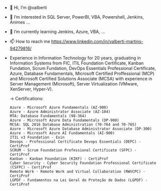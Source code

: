 - 👋 Hi, I’m @valberti
- 👀 I’m interested in SQL Server, PowerBI, VBA, Powershell, Jenkins, Animes ...
- 🌱 I’m currently learning Jenkins, Azure, VBA, ...
- 📫 How to reach me https://www.linkedin.com/in/valberti-martins-94279816/
- Experience in Information Technology for 20 years, graduating in Information Systems from FIC, ITIL Foundation Certificate, Kanban Fundation, Scrum Fundation, DevOps Essentials Professional Certificate, Azure, Database Fundamentals, Microsoft Certified Proffessional (MCP) and Microsoft Certified Solutions Associate (MCSA) with experience in Server Management (Microsoft), Server Virtualization (VMware, XenServer, Hyper-V).

  -> Certifications:

      Azure - Microsoft Azure Fundamentals (AZ-900)
      Azure - Azure Administrator Associate (AZ-104)
      MTA: Database Fundamentals (98-364)
      Azure - Microsoft Azure Data Fundamentals (DP-900)
      MCSA: SQL 2016 Database Administration (70-764 and 70-765)
      Azure - Microsoft Azure Database Administrator Associate (DP-300)
      Azure - Microsoft Azure AI Fundamentals (AI-900)
      ITIL v3 Foundation - Exin
      Devops - Professional Certificate Devops Essentials (DEPC) - CertiProf
      SCRUM - Scrum Foundation Professional Certificate (SFPC) - CertiProf
      Kanban - Kanban Foundation (KIKF) - CertiProf
      Cyber Security - Cyber Security Foundation Professional Certificate (CSFPC) - CertiProf
      Remote Work - Remote Work and Virtual Collaboration (RWVCPC) - CertiProf
      LGPDF - Fundamentos na Lei Geral de Proteção de Dados (LGPDF) - CertiProf

<!---
valberti/valberti is a ✨ special ✨ repository because its `README.md` (this file) appears on your GitHub profile.
You can click the Preview link to take a look at your changes.
- 💞️ I’m looking to collaborate on ...

--->
